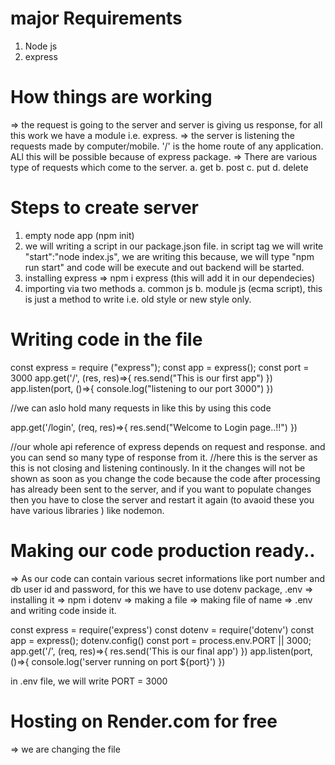 # major Requirements
1. Node js 
2. express

# How things are working
=> the request is going to the server and server is giving us response, for all this work we have a module i.e. express.
=> the server is listening the requests made by computer/mobile. '/' is the home route of any application. ALl this will be possible because of express package. 
=> There are various type of requests which come to the server. a. get b. post c. put d. delete

# Steps to create server
1. empty node app (npm init)
2. we will writing a script in our package.json file. in script tag we will write "start":"node index.js", we are writing this because, we will type "npm run start" and code will be execute and out backend will be started. 
3. installing express => npm i express (this will add it in our dependecies)
4. importing via two methods a. common js b. module js (ecma script), this is just a method to write i.e. old style or new style only. 

# Writing code in the file 
const express = require ("express");
const app = express();
const port = 3000
app.get('/', (res, res)=>{
    res.send("This is our first app")
})
app.listen(port, ()=>{
    console.log("listening to our port 3000")
})

//we can aslo hold many requests in like this by using this code

app.get('/login', (req, res)=>{
    res.send("Welcome to Login page..!!")
})

//our whole api reference of express depends on request and response. and you can send so many type of response from it. 
//here this is the server as this is not closing and listening continously. In it the changes will not be shown as soon as you change the code because the code after processing has already been sent to the server, and if you want to populate changes then you have to close the server and restart it again (to avaoid these you have various libraries ) like nodemon. 

# Making our code production ready..
=> As our code can contain various secret informations like port number and db user id and password, for this we have to use dotenv package,    .env
=> installing it => npm i dotenv
=> making a file => making file of name => .env and writing code inside it.

const express = require('express')
const dotenv = require('dotenv')
const app = express();
dotenv.config()
const port = process.env.PORT || 3000;
app.get('/', (req, res)=>{
    res.send('This is our final app')
})
app.listen(port, ()=>{
    console.log('server running on port ${port}')
})

in .env file, we will write
PORT = 3000

# Hosting on Render.com for free
=> we are changing the file
